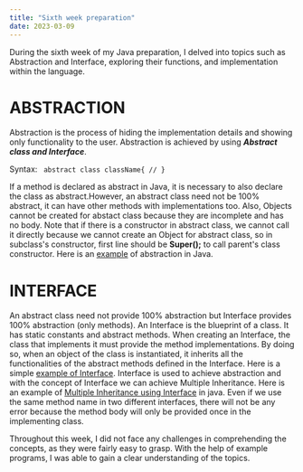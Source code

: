 ```yaml
---
title: "Sixth week preparation"
date: 2023-03-09
---
```

During the sixth week of my Java preparation, I delved into topics such as Abstraction and Interface, exploring their functions, and implementation within the language.

# ABSTRACTION #
  Abstraction is the process of hiding the implementation details and showing only functionality to the user. Abstraction is achieved by using ***Abstract class and Interface***.
  
Syntax:
<code> abstract class className{
  //
  }
</code>

If a method is declared as abstract in Java, it is necessary to also declare the class as abstract.However, an abstract class need not be 100% abstract, it can have other methods with implementations too. Also, Objects cannot be created for abstact class because they are incomplete and has no body. Note that if there is a constructor in abstract class, we cannot call it directly because we cannot create an Object for abstract class, so in subclass's constructor, first line should be **Super();** to call parent's class constructor. Here is an [example](https://github.com/jaswanthkasani/LearningBlog/blob/main/program/Abstraction.java) of abstraction in Java.

# INTERFACE #
  An abstract class need not provide 100% abstraction but Interface provides 100% abstraction (only methods). An Interface is the blueprint of a class. It has static constants and abstract methods. When creating an Interface, the class that implements it must provide the method implementations. By doing so, when an object of the class is instantiated, it inherits all the functionalities of the abstract methods defined in the Interface. Here is a simple [example of Interface](https://github.com/jaswanthkasani/LearningBlog/blob/main/program/Interface.java). Interface is used to achieve abstraction and with the concept of Interface we can achieve Multiple Inheritance. Here is an example of [Multiple Inheritance using Interface](https://github.com/jaswanthkasani/LearningBlog/blob/main/program/MH_Interface.java) in java. Even if we use the same method name in two different interfaces, there will not be any error because the method body will only be provided once in the implementing class. 
  
Throughout this week, I did not face any challenges in comprehending the concepts, as they were fairly easy to grasp. With the help of example programs, I was able to gain a clear understanding of the topics.
